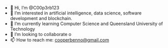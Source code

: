- 👋 Hi, I’m @C00p3rb123
- 👀 I’m interested in artificial intelligence, data science, software development and blockchain. 
- 🌱 I’m currently learning Computer Science and Queensland University of Technology
- 💞️ I’m looking to collaborate o
- 📫 How to reach me: cooperbenno@gmail.com

<!---
C00p3rb123/C00p3rb123 is a ✨ special ✨ repository because its `README.md` (this file) appears on your GitHub profile.
You can click the Preview link to take a look at your changes.
--->
